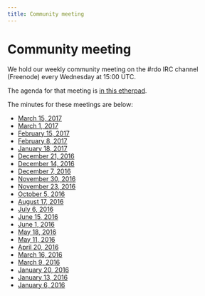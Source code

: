 ```yaml
---
title: Community meeting
---
```


# Community meeting

We hold our weekly community meeting on the \#rdo IRC channel (Freenode)
every Wednesday at 15:00 UTC.

The agenda for that meeting is [in this
etherpad](https://etherpad.openstack.org/p/RDO-Meeting).

The minutes for these meetings are below:

* [March 15, 2017](https://www.redhat.com/archives/rdo-list/2017-March/msg00025.html)
* [March 1, 2017](https://www.redhat.com/archives/rdo-list/2017-March/msg00000.html)
* [February 15, 2017](https://www.redhat.com/archives/rdo-list/2017-February/msg00029.html)
* [February 8, 2017](https://www.redhat.com/archives/rdo-list/2017-February/msg00017.html)
* [January 18, 2017](https://www.redhat.com/archives/rdo-list/2017-January/msg00055.html)
* [December 21, 2016](https://www.redhat.com/archives/rdo-list/2016-December/msg00050.html)
* [December 14, 2016](https://www.redhat.com/archives/rdo-list/2016-December/msg00030.html)
* [December 7, 2016](https://www.redhat.com/archives/rdo-list/2016-December/msg00007.html)
* [November 30, 2016](https://www.redhat.com/archives/rdo-list/2016-November/msg00132.html)
* [November 23, 2016](https://www.redhat.com/archives/rdo-list/2016-November/msg00100.html)
* [October 5, 2016](https://meetbot.fedoraproject.org/rdo/2016-10-05/rdo_meeting_-_2016-10-05.2016-10-05-15.00.html)
* [August 17, 2016](https://www.redhat.com/archives/rdo-list/2016-August/msg00157.html)
* [July 6, 2016](https://www.redhat.com/archives/rdo-list/2016-July/msg00037.html)
* [June 15, 2016](https://www.redhat.com/archives/rdo-list/2016-June/msg00149.html)
* [June 1, 2016](https://www.redhat.com/archives/rdo-list/2016-June/msg00004.html)
* [May 18, 2016](https://www.redhat.com/archives/rdo-list/2016-May/msg00094.html)
* [May 11, 2016](https://www.redhat.com/archives/rdo-list/2016-May/msg00058.html)
* [April 20, 2016](https://www.redhat.com/archives/rdo-list/2016-April/msg00104.html)
* [March 16, 2016](https://goo.gl/Ydr00t)
* [March 9, 2016](https://goo.gl/wB5Zvh)
* [January 20, 2016](https://www.redhat.com/archives/rdo-list/2016-January/msg00125.html)
* [January 13, 2016](https://www.redhat.com/archives/rdo-list/2016-January/msg00067.html)
* [January 6,  2016](https://www.redhat.com/archives/rdo-list/2016-January/msg00015.html)


